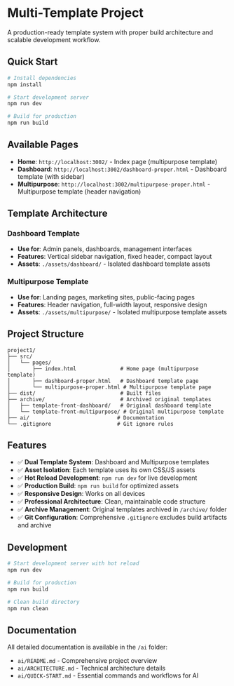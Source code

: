 # Multi-Template Project

A production-ready template system with proper build architecture and scalable development workflow.

## Quick Start

```bash
# Install dependencies
npm install

# Start development server
npm run dev

# Build for production
npm run build
```

## Available Pages

- **Home**: `http://localhost:3002/` - Index page (multipurpose template)
- **Dashboard**: `http://localhost:3002/dashboard-proper.html` - Dashboard template (with sidebar)
- **Multipurpose**: `http://localhost:3002/multipurpose-proper.html` - Multipurpose template (header navigation)

## Template Architecture

### Dashboard Template
- **Use for**: Admin panels, dashboards, management interfaces
- **Features**: Vertical sidebar navigation, fixed header, compact layout
- **Assets**: `./assets/dashboard/` - Isolated dashboard template assets

### Multipurpose Template  
- **Use for**: Landing pages, marketing sites, public-facing pages
- **Features**: Header navigation, full-width layout, responsive design
- **Assets**: `./assets/multipurpose/` - Isolated multipurpose template assets

## Project Structure

```
project1/
├── src/
│   └── pages/
│       ├── index.html              # Home page (multipurpose template)
│       ├── dashboard-proper.html   # Dashboard template page
│       └── multipurpose-proper.html # Multipurpose template page
├── dist/                           # Built files
├── archive/                        # Archived original templates
│   ├── template-front-dashboard/   # Original dashboard template
│   └── template-front-multipurpose/ # Original multipurpose template
├── ai/                            # Documentation
└── .gitignore                     # Git ignore rules
```

## Features

- ✅ **Dual Template System**: Dashboard and Multipurpose templates
- ✅ **Asset Isolation**: Each template uses its own CSS/JS assets
- ✅ **Hot Reload Development**: `npm run dev` for live development
- ✅ **Production Build**: `npm run build` for optimized assets
- ✅ **Responsive Design**: Works on all devices
- ✅ **Professional Architecture**: Clean, maintainable code structure
- ✅ **Archive Management**: Original templates archived in `/archive/` folder
- ✅ **Git Configuration**: Comprehensive `.gitignore` excludes build artifacts and archive

## Development

```bash
# Start development server with hot reload
npm run dev

# Build for production
npm run build

# Clean build directory
npm run clean
```

## Documentation

All detailed documentation is available in the `/ai` folder:

- `ai/README.md` - Comprehensive project overview
- `ai/ARCHITECTURE.md` - Technical architecture details
- `ai/QUICK-START.md` - Essential commands and workflows for AI 